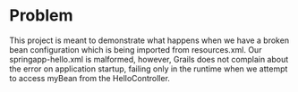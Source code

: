 # Problem #

This project is meant to demonstrate what happens when we have a broken
bean configuration which is being imported from resources.xml.  Our springapp-hello.xml is malformed, however, Grails does not complain about the error on application startup, failing only in the runtime when we attempt to access myBean from the HelloController.
